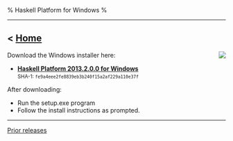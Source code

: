 % Haskell Platform for Windows
%

-------------------------------
< [Home]
-------------------------------

[Home]: index.html

<img style="float:right;" src="images/windows.png" />
Download the Windows installer here:

* **<a href="http://lambda.haskell.org/platform/download/2013.2.0.0/HaskellPlatform-2013.2.0.0-setup.exe" onClick="javascript: pageTracker._trackPageview('/downloads/windows'); ">Haskell Platform 2013.2.0.0 for Windows</a>**  \
<small>SHA-1: `fe9a4eee2fe8839eb3b240f15a2af229a110e37f`</small>


After downloading:

* Run the setup.exe program
* Follow the install instructions as prompted.

--------

[Prior releases](prior.html)

